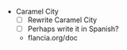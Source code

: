 - Caramel City
    - [ ] Rewrite Caramel City
    - [ ] Perhaps write it in Spanish? 
    - flancia.org/doc
